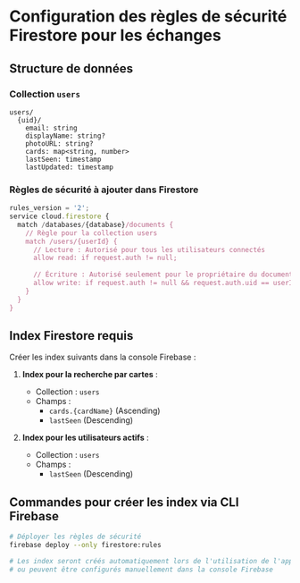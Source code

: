 # Configuration des règles de sécurité Firestore pour les échanges

## Structure de données

### Collection `users`
```
users/
  {uid}/
    email: string
    displayName: string?
    photoURL: string?
    cards: map<string, number>
    lastSeen: timestamp
    lastUpdated: timestamp
```

### Règles de sécurité à ajouter dans Firestore

```javascript
rules_version = '2';
service cloud.firestore {
  match /databases/{database}/documents {
    // Règle pour la collection users
    match /users/{userId} {
      // Lecture : Autorisé pour tous les utilisateurs connectés
      allow read: if request.auth != null;
      
      // Écriture : Autorisé seulement pour le propriétaire du document
      allow write: if request.auth != null && request.auth.uid == userId;
    }
  }
}
```

## Index Firestore requis

Créer les index suivants dans la console Firebase :

1. **Index pour la recherche par cartes** :
   - Collection : `users`
   - Champs : 
     - `cards.{cardName}` (Ascending)
     - `lastSeen` (Descending)

2. **Index pour les utilisateurs actifs** :
   - Collection : `users`
   - Champs :
     - `lastSeen` (Descending)

## Commandes pour créer les index via CLI Firebase

```bash
# Déployer les règles de sécurité
firebase deploy --only firestore:rules

# Les index seront créés automatiquement lors de l'utilisation de l'application
# ou peuvent être configurés manuellement dans la console Firebase
```
